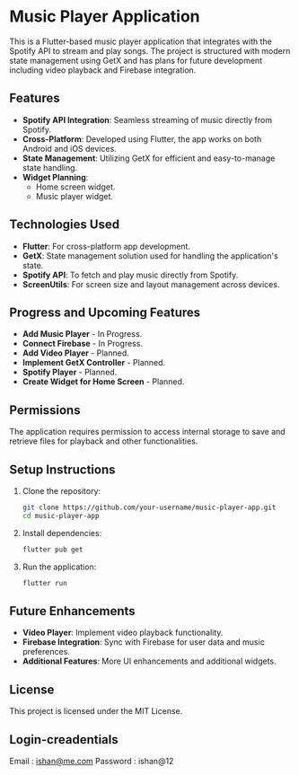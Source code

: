 
# Music Player Application

This is a Flutter-based music player application that integrates with the Spotify API to stream and play songs. The project is structured with modern state management using GetX and has plans for future development including video playback and Firebase integration.

## Features
- **Spotify API Integration**: Seamless streaming of music directly from Spotify.
- **Cross-Platform**: Developed using Flutter, the app works on both Android and iOS devices.
- **State Management**: Utilizing GetX for efficient and easy-to-manage state handling.
- **Widget Planning**:
  - Home screen widget.
  - Music player widget.

## Technologies Used
- **Flutter**: For cross-platform app development.
- **GetX**: State management solution used for handling the application's state.
- **Spotify API**: To fetch and play music directly from Spotify.
- **ScreenUtils**: For screen size and layout management across devices.

## Progress and Upcoming Features
- **Add Music Player** - In Progress.
- **Connect Firebase** - In Progress.
- **Add Video Player** - Planned.
- **Implement GetX Controller** - Planned.
- **Spotify Player** - Planned.
- **Create Widget for Home Screen** - Planned.

## Permissions
The application requires permission to access internal storage to save and retrieve files for playback and other functionalities.

## Setup Instructions

1. Clone the repository:
    ```bash
    git clone https://github.com/your-username/music-player-app.git
    cd music-player-app
    ```

2. Install dependencies:
    ```bash
    flutter pub get
    ```

3. Run the application:
    ```bash
    flutter run
    ```

## Future Enhancements
- **Video Player**: Implement video playback functionality.
- **Firebase Integration**: Sync with Firebase for user data and music preferences.
- **Additional Features**: More UI enhancements and additional widgets.

## License
This project is licensed under the MIT License.


## Login-creadentials
Email : ishan@me.com
Password : ishan@12
